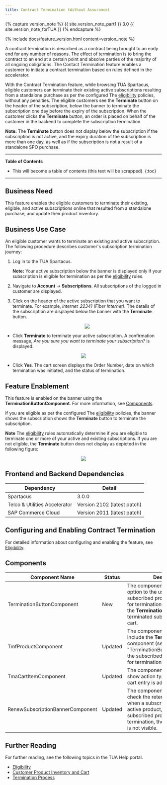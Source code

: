 ```yaml
---
title: Contract Termination (Without Assurance)
---
```


{% capture version_note %}
{{ site.version_note_part1 }} 3.0 {{ site.version_note_forTUA }}
{% endcapture %}

{% include docs/feature_version.html content=version_note %}

A contract termination is described as a contract being brought to an early end for any number of reasons. The effect of termination is to bring the contract to an end at a certain point and absolve parties of the majority of all ongoing obligations. The Contact Termination feature enables a customer to initiate a contract termination based on rules defined in the accelerator.

With the Contract Termination feature, while browsing TUA Spartacus, eligible customers can  terminate their existing active subscriptions resulting from a standalone purchase as per the configured The [eligibility](https://help.sap.com/viewer/c762d9007c5c4f38bafbe4788446983e/2102/en-US/602fadbbb42c40a68750d0dac7deba8a.html) policies, without any penalties. The eligible customers see the **Terminate** button on the header of the subscription, below the banner to terminate the subscription one day before the expiry of the subscription. When the customer clicks the **Terminate** button, an order is placed on behalf of the customer in the backend to complete the subscription termination.

**Note:** The **Terminate** button does not display below the subscription if the subscription is not active, and the expiry duration of the subscription is more than one day, as well as if the subscription is not a result of a standalone SPO purchase.

***

**Table of Contents**

- This will become a table of contents (this text will be scrapped).
{:toc}

***

## Business Need

This feature enables the eligible customers to terminate their existing, eligible, and active subscriptions online that resulted from a standalone purchase, and update their product inventory.

## Business Use Case

An eligible customer wants to terminate an existing and active subscription. The following procedure describes customer's subscription termination journey:

1. Log in to the TUA Spartacus.

    **Note:** Your active subscription below the banner is displayed only if your subscription is eligible for termination as per the [eligibility](https://help.sap.com/viewer/c762d9007c5c4f38bafbe4788446983e/latest/en-US/602fadbbb42c40a68750d0dac7deba8a.html) rules.

1. Navigate to **Account** -> **Subscriptions**. All subscriptions of the logged in customer are displayed.
1. Click on the header of the active subscription that you want to terminate. For example, *internet_22341 (Fiber Internet)*. The details of the subscription are displayed below the banner with the **Terminate** button.

    <p align="center"><img src="{{ site.baseurl }}/assets/images/telco/1banner-termination-button.png"></p>

-  Click **Terminate** to terminate your active subscription. A confirmation message, *Are you sure you want to terminate your subscription?* is displayed.

<p align="center"><img src="{{ site.baseurl }}/assets/images/telco/confirmation-message.png"></p>

- Click **Yes**. The cart screen displays the Order Number, date on which termination was initiated, and the status of termination.

## Feature Enablement

This feature is enabled on the banner using the **TerminationButtonComponent**. For more information, see [Components](#components).

If you are eligible as per the configured The [eligibility](https://help.sap.com/viewer/c762d9007c5c4f38bafbe4788446983e/2102/en-US/602fadbbb42c40a68750d0dac7deba8a.html) policies, the banner shows the subscription shows the **Terminate** button to terminate the subscription.

**Note** The [eligibility](https://help.sap.com/viewer/c762d9007c5c4f38bafbe4788446983e/2102/en-US/602fadbbb42c40a68750d0dac7deba8a.html) rules automatically determine if you are eligible to terminate one or more of your active and existing subscriptions. If you are not eligible, the **Terminate** button does not display as depicted in the following figure:

 <p align="center"><img src="{{ site.baseurl }}/assets/images/telco/No-renewal-eligibility.png"></p>

## Frontend and Backend Dependencies

| Dependency                                	| Detail                                                 	|
|--------------------------------------------	|--------------------------------------------------------	|
| Spartacus                                     	| 3.0.0                                          	|
| Telco & Utilities Accelerator	             	| Version 2102 (latest patch)            	|
| SAP Commerce Cloud 	| Version 2011 (latest patch) 	|

## Configuring and Enabling Contract Termination

For detailed information about configuring and enabling the feature, see [Eligibility](https://help.sap.com/viewer/c762d9007c5c4f38bafbe4788446983e/latest/en-US/602fadbbb42c40a68750d0dac7deba8a.html).

## Components

| Component   Name                 	| Status  	| Description                                                                                                                                                                                                         	|
|----------------------------------	|---------	|---------------------------------------------------------------------------------------------------------------------------------------------------------------------------------------------------------------------	|
| TerminationButtonComponent       	| New     	| The component provides an option to the user to terminate the subscribed product if it is eligible for termination. When you click the **Termination** button, the terminated subscribed is added to cart.               	|
| TmfProductComponent              	| Updated 	| The component is updated to include the **Termination** button component (see "TerminationButtonComponent")if the subscribed product is eligible for termination.                                                       	|
| TmaCartItemComponent             	| Updated 	| The component is updated to show action type with which a cart entry is added to the cart.                                                                                                                          	|
| RenewSubscriptionBannerComponent 	| Updated 	| The component is updated to check the retention eligibility only when a subscription contains an active product, so that if the subscribed product is in pending termination, the option of renewal is not visible.

## Further Reading

For further reading, see the following topics in the TUA Help portal.

- [Eligibility](https://help.sap.com/viewer/c762d9007c5c4f38bafbe4788446983e/latest/en-US/602fadbbb42c40a68750d0dac7deba8a.html)
- [Customer Product Inventory and Cart](https://help.sap.com/viewer/32f0086927f44c9ab1199f1dab8833cd/latest/en-US/552515309dd545e7b7878eb081b56453.html)
- [Termination Process](https://help.sap.com/viewer/32f0086927f44c9ab1199f1dab8833cd/2105/en-US/055c4059f8794d158e60bfdccb10424b.html)
